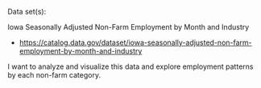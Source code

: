 Data set(s):

Iowa Seasonally Adjusted Non-Farm Employment by Month and Industry
- https://catalog.data.gov/dataset/iowa-seasonally-adjusted-non-farm-employment-by-month-and-industry

I want to analyze and visualize this data and explore employment patterns by each non-farm category.

